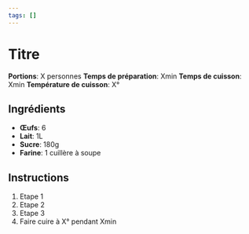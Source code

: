 ```yaml
---
tags: []
---
```

# Titre
**Portions**: X personnes
**Temps de préparation**: Xmin
**Temps de cuisson**: Xmin
**Température de cuisson**: X°

## Ingrédients
- **Œufs**: 6
- **Lait**: 1L
- **Sucre**: 180g
- **Farine**: 1 cuillère à soupe

## Instructions
1. Etape 1
2. Etape 2
3. Etape 3
4. Faire cuire à X° pendant Xmin
